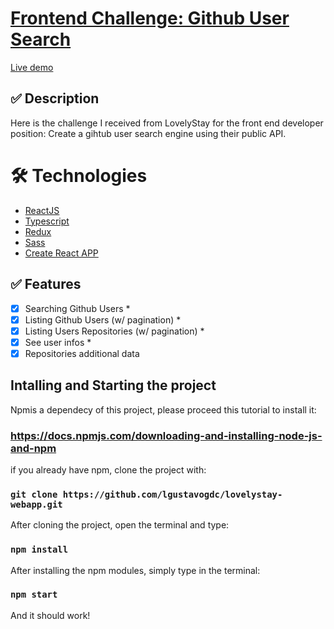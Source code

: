 # [Frontend Challenge: Github User Search](https://lovelystay-test.vercel.app/)

[Live demo](https://lovelystay-test.vercel.app/)

## ✅ Description

Here is the challenge I received from LovelyStay for the front end developer position: Create a gihtub user search engine using their public API.

# 🛠 Technologies

- [ReactJS](https://reactjs.org/)
- [Typescript](https://www.typescriptlang.org/)
- [Redux](https://redux.js.org/)
- [Sass](https://sass-lang.com/)
- [Create React APP](https://create-react-app.dev/)

## ✅ Features

- [x] Searching Github Users *
- [x] Listing Github Users (w/ pagination) *
- [x] Listing Users Repositories (w/ pagination) *
- [x] See user infos *
- [x] Repositories additional data

## Intalling and Starting the project

Npmis a dependecy of this project, please proceed this tutorial to install it:

### https://docs.npmjs.com/downloading-and-installing-node-js-and-npm

if you already have npm, clone the project with:

### `git clone https://github.com/lgustavogdc/lovelystay-webapp.git`

After cloning the project, open the terminal and type:

### `npm install`

After installing the npm modules, simply type in the terminal:

### `npm start`

And it should work!